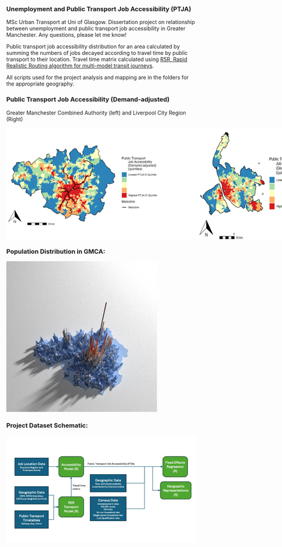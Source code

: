 ### Unemployment and Public Transport Job Accessibility (PTJA)
MSc Urban Transport at Uni of Glasgow. Dissertation project on relationship between unemployment and public transport job accessibility in Greater Manchester. Any questions, please let me know!

Public transport job accessibility distribution for an area calculated by summing the numbers of jobs decayed according to travel time by public transport to their location. Travel time matrix calculated using [R5R, Rapid Realistic Routing algorithm for multi-model transit journeys](https://github.com/ipeaGIT/r5r).

All scripts used for the project analysis and mapping are in the folders for the appropriate geography.

### Public Transport Job Accessibility (Demand-adjusted)
Greater Manchester Combined Authority (left) and Liverpool City Region (Right)
<div style="display: flex; flex-direction: row;">
  <img src="Greater_Manchester_Combined_Authority/Images/PTJA_D.jpeg" width="400";">
  <img src="Liverpool_City_Region/Images/PTJA_D.jpeg" alt="PTJDA-D" width="600";">
</div>

### Population Distribution in GMCA:
<img src="Greater_Manchester_Combined_Authority/Images/Manch_Pop.png" alt="Pop_dens" width="400">

### Project Dataset Schematic:
<img src="Greater_Manchester_Combined_Authority/Images/Dataset_diagram.jpg" alt="Datasets" width="800">
